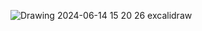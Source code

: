 ![Drawing 2024-06-14 15 20 26 excalidraw](https://github.com/FlowWest/bidrunner2/assets/10622214/d44fd762-618d-4bbd-901b-38cd5875f217)
